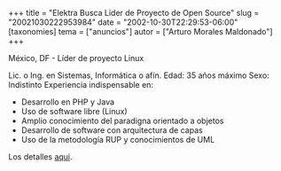 +++
title = "Elektra Busca Lider de Proyecto de Open Source"
slug = "20021030222953984"
date = "2002-10-30T22:29:53-06:00"
[taxonomies]
tema = ["anuncios"]
autor = ["Arturo Morales Maldonado"]
+++

México, DF - Líder de proyecto Linux

Lic. o Ing. en Sistemas, Informática o afín.
Edad: 35 años máximo
Sexo: Indistinto
Experiencia indispensable en:

-   Desarrollo en PHP y Java
-   Uso de software libre (Linux)
-   Amplio conocimiento del paradigna orientado a objetos
-   Desarrollo de software con arquitectura de capas
-   Uso de la metodología RUP y conocimientos de UML

Los detalles
[aqui](http://jobsearch.occ.com.mx/2002/getjob.asp?ss=&JobID=237992.htm).
